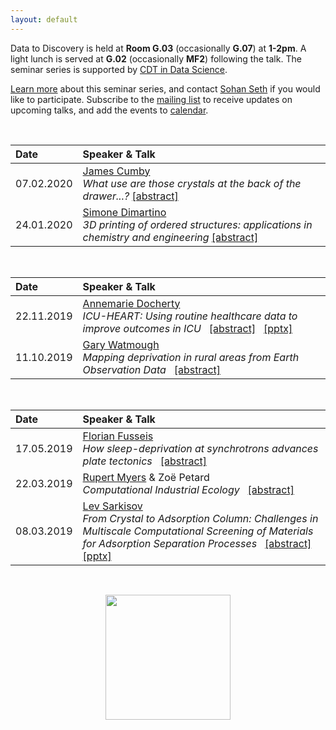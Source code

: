 ```yaml
---
layout: default
---
```


Data to Discovery is held at **Room G.03** (occasionally **G.07**) at **1-2pm**. A light lunch is served at **G.02** (occasionally **MF2**) following the talk. 
The seminar series is supported by [CDT in Data Science](http://datascience.inf.ed.ac.uk).
&nbsp;

[Learn more](./learn-more.html) about this seminar series, and
contact [Sohan Seth](http://homepages.inf.ed.ac.uk/sseth/) if you would like to participate.
Subscribe to the [mailing list](http://lists.inf.ed.ac.uk/mailman/listinfo/d2d-seminars) to receive updates on upcoming talks, and add the events to [calendar](./calendar.html). 

&nbsp;


| Date        | Speaker & Talk |
|:-------------|:----------------|
| 07.02.2020   | [James Cumby](http://www.chem.ed.ac.uk/staff/academic-staff/dr-james-cumby) <br /> _What use are those crystals at the back of the drawer...?_ [[abstract]](./abstracts/070220.html) |
| 24.01.2020   | [Simone Dimartino](https://www.eng.ed.ac.uk/about/people/dr-simone-dimartino) <br /> _3D printing of ordered structures: applications in chemistry and engineering_ [[abstract]](./abstracts/201219.html) |


&nbsp;

| Date        | Speaker & Talk |
|:-------------|:----------------|
| 22.11.2019   | [Annemarie Docherty](https://www.ed.ac.uk/clinical-sciences/divisionpgdi/anaesthesia/team-members/researchers/dr-annemarie-docherty) <br /> _ICU-HEART: Using routine healthcare data to improve outcomes in ICU_ &nbsp; [[abstract]](./abstracts/221119.html) &nbsp; [[pptx]]({{site:baseurl}}/presentations/ICU-HEART.pptx)|
| 11.10.2019   | [Gary Watmough](https://www.geos.ed.ac.uk/people/person.html?indv=7294) <br /> _Mapping deprivation in rural areas from Earth Observation Data_ &nbsp; [[abstract]](./abstracts/111019.html) |


&nbsp;

| Date        | Speaker & Talk |
|:-------------|:----------------|
| 17.05.2019   | [Florian Fusseis](https://www.ed.ac.uk/geosciences/people?indv=3446) <br /> _How sleep-deprivation at synchrotrons advances plate tectonics_ &nbsp; [[abstract]](./abstracts/170519.html)|
| 22.03.2019   | [Rupert Myers](https://www.eng.ed.ac.uk/about/people/dr-rupert-myers) & Zoë Petard  <br /> _Computational Industrial Ecology_ &nbsp; [[abstract]](./abstracts/220319.html)|
| 08.03.2019   | [Lev Sarkisov](https://www.eng.ed.ac.uk/about/people/prof-lev-sarkisov)  <br />  _From Crystal to Adsorption Column: Challenges in Multiscale Computational Screening of Materials for Adsorption Separation Processes_ &nbsp; [[abstract]](./abstracts/080319.html) &nbsp; [[pptx]]({{site:baseurl}}/presentations/Sarkisov_Informatics_2019.pptx)|

&nbsp;
<div style="text-align:center"><img width = "200" src ="{{site:baseurl}}/cdt.jpg" /></div>
